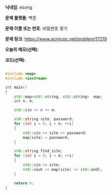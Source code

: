 **닉네임**: esong

**문제 플랫폼**: 백준

**문제 이름 또는 번호**: 비밀번호 찾기

**문제 링크**: https://www.acmicpc.net/problem/17219

**오늘의 메모(선택)**:

**코드(선택)**:
```cpp

#include <map>
#include <iostream>

int	main()
{
	std::map<std::string, std::string>	map;
	int	n, m;

	std::cin >> n >> m;

	std::string site, password;
	for (int i = 0; i < n; ++i)
	{
		std::cin >> site >> password;
		map[site] = password;
	}

	std::string	find_site;
	for (int i = 0; i < m; ++i)
	{
		std::cin >> site;
		std::cout << map[site] << std::endl;
	}

	return 0;
}
```